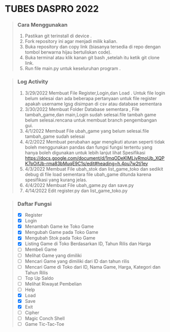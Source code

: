 # TUBES DASPRO 2022
> ### Cara Menggunakan
> 1. Pastikan git terinstall di device .
> 2. Fork repository ini agar menjadi milik kalian.
> 3. Buka repository dan copy link (biasanya tersedia di repo dengan tombol berwarna hijau bertuliskan code).
> 4. Buka terminal atau klik kanan git bash ,setelah itu ketik git clone link.
> 5. Run file main.py untuk keseluruhan program .

> ### Log Activity 
> 1. 3/29/2022 Membuat File Register,Login,dan Load . Untuk file login belum selesai dan ada beberapa pertanyaan untuk file register apakah username lgsg disimpan di csv atau database sementara
> 2. 3/30/2022 Membuat Folder Database sementara , File tambah_game,dan main,Login sudah selesai.file tambah game belum selesai.rencana untuk membuat branch pengembangan gui.
> 3. 4/1/2022 Membuat File ubah_game yang belum selesai.file tambah_game sudah selesai 
> 4. 4/2/2022 Membuat perubahan agar mengikuti aturan seperti tidak boleh menggunakan pandas dan fungsi fungsi tertentu yang hanya boleh digunakan untuk lebih lanjut lihat Spesifikasi https://docs.google.com/document/d/1mqODeKIMLjvRmoUb_XQPK7pOifJb-rma83bMuqE9C1s/edit#heading=h.4pu7w2tj1ey
> 5. 4/3/2022 Membuat File ubah_stok dan list_game_toko dan sedikit debug di file load sementara file ubah_game ditunda karena spesifikasi yang kurang jelas.
> 6. 4/4/2022 Membuat File ubah_game.py dan save.py 
> 7. 4/14/2022 Edit register.py dan list_game_toko.py    

> ### Daftar Fungsi
> - [x] Register
> - [x] Login
> - [x] Menambah Game ke Toko Game
> - [x] Mengubah Game pada Toko Game
> - [x] Mengubah Stok pada Toko Game
> - [x] Listing Game di Toko Berdasarkan ID, Tahun Rilis dan Harga
> - [ ] Membeli Game
> - [ ] Melihat Game yang dimiliki
> - [ ] Mencari Game yang dimiliki dari ID dan tahun rilis
> - [ ] Mencari Game di Toko dari ID, Nama Game, Harga, Kategori dan Tahun Rilis
> - [ ] Top Up Saldo
> - [ ] Melihat Riwayat Pembelian
> - [ ] Help
> - [x] Load
> - [x] Save
> - [x] Exit
> - [ ] Cipher 
> - [ ] Magic Conch Shell
> - [ ] Game Tic-Tac-Toe
